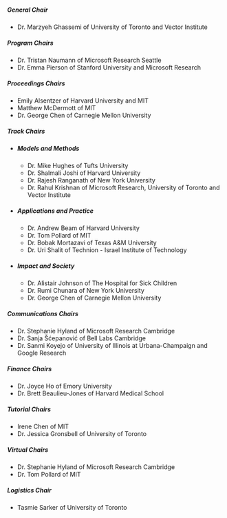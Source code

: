 ##### **General Chair**
- Dr. Marzyeh Ghassemi of University of Toronto and Vector Institute
##### **Program Chairs**
- Dr. Tristan Naumann of Microsoft Research Seattle
- Dr. Emma Pierson of Stanford University and Microsoft Research
##### **Proceedings Chairs**
- Emily Alsentzer of Harvard University and MIT
- Matthew McDermott of MIT
- Dr. George Chen of Carnegie Mellon University
##### **Track Chairs**
- ##### **Models and Methods**
    * Dr. Mike Hughes of Tufts University
    * Dr. Shalmali Joshi of Harvard University
    * Dr. Rajesh Ranganath of New York University
    * Dr. Rahul Krishnan of Microsoft Research, University of Toronto and Vector Institute
- ##### **Applications and Practice**
    * Dr. Andrew Beam of Harvard University
    * Dr. Tom Pollard of MIT
    * Dr. Bobak Mortazavi of Texas A&M University
    * Dr. Uri Shalit of Technion - Israel Institute of Technology
- ##### **Impact and Society**
    * Dr. Alistair Johnson of The Hospital for Sick Children
    * Dr. Rumi Chunara of New York University
    * Dr. George Chen of Carnegie Mellon University
##### **Communications Chairs**
- Dr. Stephanie Hyland of Microsoft Research Cambridge
- Dr. Sanja Šćepanović of Bell Labs Cambridge
- Dr. Sanmi Koyejo of University of Illinois at Urbana-Champaign and Google Research
##### **Finance Chairs**
- Dr. Joyce Ho of Emory University
- Dr. Brett Beaulieu-Jones of Harvard Medical School
##### **Tutorial Chairs**
- Irene Chen of MIT
- Dr. Jessica Gronsbell of University of Toronto
##### **Virtual Chairs**
- Dr. Stephanie Hyland of Microsoft Research Cambridge
- Dr. Tom Pollard of MIT
##### **Logistics Chair**
- Tasmie Sarker of University of Toronto
